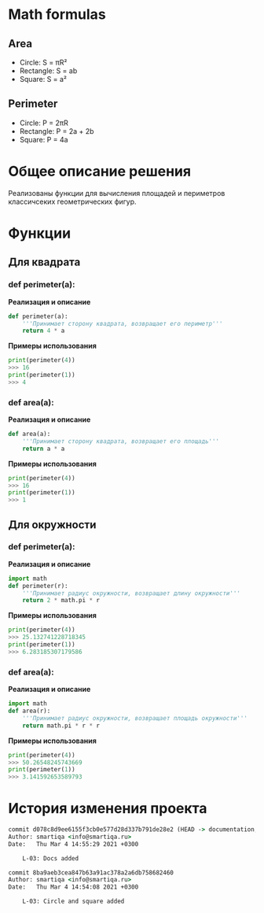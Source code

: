 # Math formulas
## Area
- Circle: S = πR²
- Rectangle: S = ab
- Square: S = a²

## Perimeter
- Circle: P = 2πR
- Rectangle: P = 2a + 2b
- Square: P = 4a

# Общее описание решения
Реализованы функции для вычисления площадей и периметров классичсеких геометрических фигур.

# Функции
## Для квадрата
### def perimeter(a): 
**Реализация и описание**
``` py
def perimeter(a):
	'''Принимает сторону квадрата, возвращает его периметр'''
    return 4 * a
```
**Примеры использования**
```py
print(perimeter(4))
>>> 16
print(perimeter(1))
>>> 4
```
### def area(a): 
**Реализация и описание**
``` py
def area(a):
	'''Принимает сторону квадрата, возвращает его площадь'''
    return a * a
```
**Примеры использования**
```py
print(perimeter(4))
>>> 16
print(perimeter(1))
>>> 1
```

## Для окружности
### def perimeter(a): 
**Реализация и описание**
``` py
import math
def perimeter(r):
	'''Принимает радиус окружности, возвращает длину окружности'''
    return 2 * math.pi * r
```
**Примеры использования**
```py
print(perimeter(4))
>>> 25.132741228718345
print(perimeter(1))
>>> 6.283185307179586
```
### def area(a): 
**Реализация и описание**
``` py
import math
def area(r):
	'''Принимает радиус окружности, возвращает площадь окружности''' 
	return math.pi * r * r
```
**Примеры использования**
```py
print(perimeter(4))
>>> 50.26548245743669
print(perimeter(1))
>>> 3.141592653589793
```
# История изменения проекта
``` cmd
commit d078c8d9ee6155f3cb0e577d28d337b791de28e2 (HEAD -> documentation, upstream/main, origin/main, origin/HEAD, forked-origin/main, main, develop)
Author: smartiqa <info@smartiqa.ru>
Date:   Thu Mar 4 14:55:29 2021 +0300

    L-03: Docs added

commit 8ba9aeb3cea847b63a91ac378a2a6db758682460
Author: smartiqa <info@smartiqa.ru>
Date:   Thu Mar 4 14:54:08 2021 +0300

    L-03: Circle and square added
```


